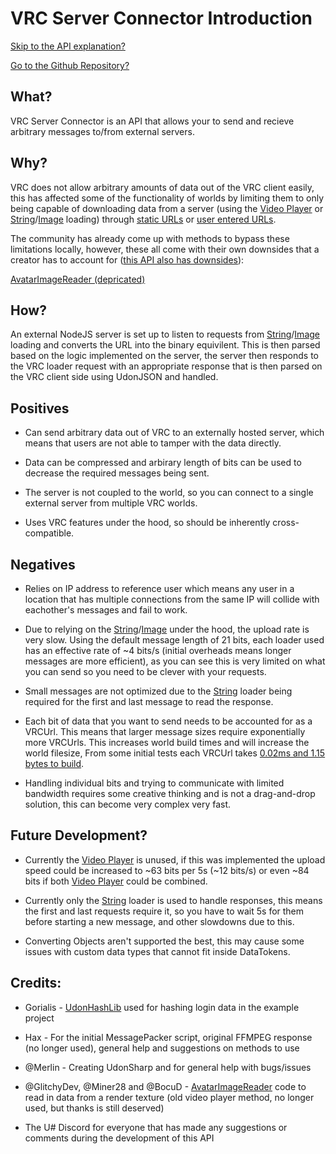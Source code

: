 # VRC Server Connector Introduction

[Skip to the API explanation?](manual/APIIntroduction.md)

[Go to the Github Repository?](https://github.com/joshf67/Custom-VRC-Connector)

## What?

VRC Server Connector is an API that allows your to send and recieve arbitrary messages to/from external servers.

## Why?

VRC does not allow arbitrary amounts of data out of the VRC client easily, this has affected some of the functionality of worlds by limiting them to only being capable of downloading data from a server (using the [Video Player](https://docs.vrchat.com/docs/video-players) or [String](https://docs.vrchat.com/docs/string-loading)/[Image](https://docs.vrchat.com/docs/image-loading) loading) through [static URLs](https://udonsharp.docs.vrchat.com/vrchat-api/#vrcurl) or [user entered URLs](https://udonsharp.docs.vrchat.com/vrchat-api/#vrcurlinputfield).

The community has already come up with methods to bypass these limitations locally, however, these all come with their own downsides that a creator has to account for ([this API also has downsides](#negatives)):

[AvatarImageReader (depricated)](https://github.com/Miner28/AvatarImageReader)

## How?

An external NodeJS server is set up to listen to requests from [String](https://docs.vrchat.com/docs/string-loading)/[Image](https://docs.vrchat.com/docs/image-loading) loading and converts the URL into the binary equivilent. This is then parsed based on the logic implemented on the server, the server then responds to the VRC loader request with an appropriate response that is then parsed on the VRC client side using UdonJSON and handled.

## Positives

- Can send arbitrary data out of VRC to an externally hosted server, which means that users are not able to tamper with the data directly. 

- Data can be compressed and arbirary length of bits can be used to decrease the required messages being sent.

- The server is not coupled to the world, so you can connect to a single external server from multiple VRC worlds.
  
- Uses VRC features under the hood, so should be inherently cross-compatible.

## Negatives

- Relies on IP address to reference user which means any user in a location that has multiple connections from the same IP will collide with eachother's messages and fail to work.

- Due to relying on the [String](https://docs.vrchat.com/docs/string-loading)/[Image](https://docs.vrchat.com/docs/image-loading) under the hood, the upload rate is very slow. Using the default message length of 21 bits, each loader used has an effective rate of ~4 bits/s (initial overheads means longer messages are more efficient), as you can see this is very limited on what you can send so you need to be clever with your requests.

- Small messages are not optimized due to the [String](https://docs.vrchat.com/docs/string-loading) loader being required for the first and last message to read the response.

- Each bit of data that you want to send needs to be accounted for as a VRCUrl. This means that larger message sizes require exponentially more VRCUrls. This increases world build times and will increase the world filesize, From some initial tests each VRCUrl takes [0.02ms and 1.15 bytes to build](manual/VRCUrlTesting.md).

- Handling individual bits and trying to communicate with limited bandwidth requires some creative thinking and is not a drag-and-drop solution, this can become very complex very fast.

## Future Development?

- Currently the [Video Player](https://docs.vrchat.com/docs/video-players) is unused, if this was implemented the upload speed could be increased to ~63 bits per 5s (~12 bits/s) or even ~84 bits if both [Video Player](https://docs.vrchat.com/docs/video-players) could be combined.

- Currently only the [String](https://docs.vrchat.com/docs/string-loading) loader is used to handle responses, this means the first and last requests require it, so you have to wait 5s for them before starting a new message, and other slowdowns due to this.

- Converting Objects aren't supported the best, this may cause some issues with custom data types that cannot fit inside DataTokens.

## Credits:

- Gorialis - [UdonHashLib](https://github.com/Gorialis/vrchat-udon-hashlib) used for hashing login data in the example project

- Hax - For the initial MessagePacker script, original FFMPEG response (no longer used), general help and suggestions on methods to use

- @Merlin - Creating UdonSharp and for general help with bugs/issues

- @GlitchyDev, @Miner28 and @BocuD - [AvatarImageReader](https://github.com/Miner28/AvatarImageReader) code to read in data from a render texture (old video player method, no longer used, but thanks is still deserved)

- The U# Discord for everyone that has made any suggestions or comments during the development of this API
